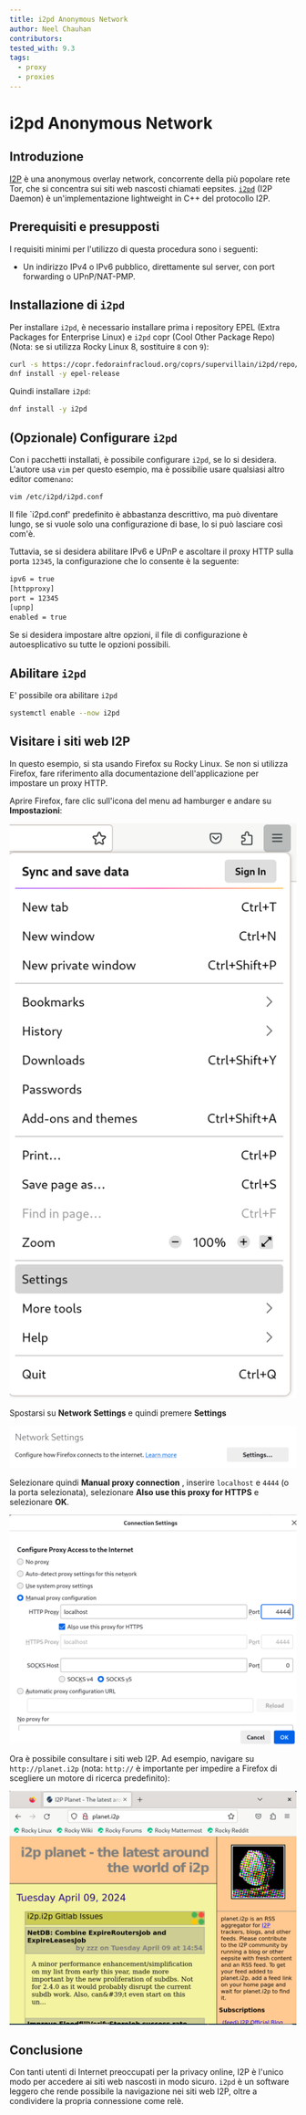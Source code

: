 ```yaml
---
title: i2pd Anonymous Network
author: Neel Chauhan
contributors:
tested_with: 9.3
tags:
  - proxy
  - proxies
---
```


# i2pd Anonymous Network

## Introduzione

[I2P](https://geti2p.net/en/) è una anonymous overlay network, concorrente della più popolare rete Tor, che si concentra sui siti web nascosti chiamati eepsites. [`i2pd`](https://i2pd.website/) (I2P Daemon) è un'implementazione lightweight in C++ del protocollo I2P.

## Prerequisiti e presupposti

I requisiti minimi per l'utilizzo di questa procedura sono i seguenti:

- Un indirizzo IPv4 o IPv6 pubblico, direttamente sul server, con port forwarding o UPnP/NAT-PMP.

## Installazione di `i2pd`

Per installare `i2pd`, è necessario installare prima i repository EPEL (Extra Packages for Enterprise Linux) e `i2pd` copr (Cool Other Package Repo) (Nota: se si utilizza Rocky Linux 8, sostituire `8` con `9`):

```bash
curl -s https://copr.fedorainfracloud.org/coprs/supervillain/i2pd/repo/epel-9/supervillain-i2pd-epel-9.repo -o /etc/yum.repos.d/i2pd-epel-9.repo
dnf install -y epel-release
```

Quindi installare `i2pd`:

```bash
dnf install -y i2pd
```

## (Opzionale) Configurare `i2pd`

Con i pacchetti installati, è possibile configurare `i2pd`, se lo si desidera. L'autore usa `vim` per questo esempio, ma è possibilie usare qualsiasi altro editor come`nano`:

```bash
vim /etc/i2pd/i2pd.conf
```

Il file \`i2pd.conf' predefinito è abbastanza descrittivo, ma può diventare lungo, se si vuole solo una configurazione di base, lo si può lasciare così com'è.

Tuttavia, se si desidera abilitare IPv6 e UPnP e ascoltare il proxy HTTP sulla porta `12345`, la configurazione che lo consente è la seguente:

```bash
ipv6 = true
[httpproxy]
port = 12345
[upnp]
enabled = true
```

Se si desidera impostare altre opzioni, il file di configurazione è autoesplicativo su tutte le opzioni possibili.

## Abilitare `i2pd`

E' possibile ora abilitare `i2pd`

```bash
systemctl enable --now i2pd
```

## Visitare i siti web I2P

In questo esempio, si sta usando Firefox su Rocky Linux. Se non si utilizza Firefox, fare riferimento alla documentazione dell'applicazione per impostare un proxy HTTP.

Aprire Firefox, fare clic sull'icona del menu ad hamburger e andare su **Impostazioni**:

![Firefox menu dropdown](../images/i2p_proxy_ff_1.png)

Spostarsi su **Network Settings** e quindi premere **Settings**

![Firefox Network Settings section](../images/i2p_proxy_ff_2.png)

Selezionare quindi **Manual proxy connection** , inserire `localhost` e `4444` (o la porta selezionata), selezionare **Also use this proxy for HTTPS** e selezionare **OK**.

![Firefox Connection Settings dialog](../images/i2p_proxy_ff_3.png)

Ora è possibile consultare i siti web I2P. Ad esempio, navigare su `http://planet.i2p` (nota: `http://` è importante per impedire a Firefox di scegliere un motore di ricerca predefinito):

![Firefox viewing planet.i2p](../images/i2p_proxy_ff_4.png)

## Conclusione

Con tanti utenti di Internet preoccupati per la privacy online, I2P è l'unico modo per accedere ai siti web nascosti in modo sicuro. `i2pd` è un software leggero che rende possibile la navigazione nei siti web I2P, oltre a condividere la propria connessione come relè.
